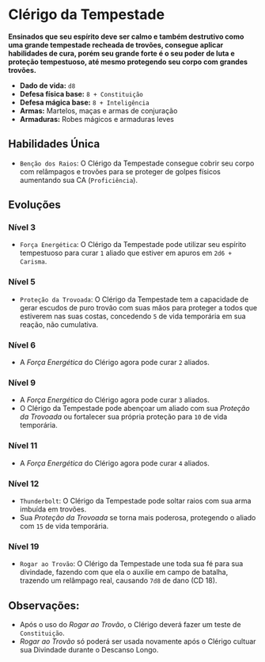# Clérigo da Tempestade
**Ensinados que seu espírito deve ser calmo e também destrutivo como uma grande tempestade recheada de trovões, consegue aplicar habilidades de cura, porém seu grande forte é o seu poder de luta e proteção tempestuoso, até mesmo protegendo seu corpo com grandes trovões.**

- **Dado de vida:** `d8`
- **Defesa física base:** `8 + Constituição`
- **Defesa mágica base:** `8 + Inteligência`
- **Armas:** Martelos, maças e armas de conjuração
- **Armaduras:** Robes mágicos e armaduras leves

## Habilidades Única
- `Benção dos Raios`: O Clérigo da Tempestade consegue cobrir seu corpo com relâmpagos e trovões para se proteger de golpes físicos aumentando sua CA (`Proficiência`).

## Evoluções
### Nível 3
- `Força Energética`: O Clérigo da Tempestade pode utilizar seu espírito tempestuoso para curar `1` aliado que estiver em apuros em `2d6 + Carisma`.

### Nível 5 
- `Proteção da Trovoada`: O Clérigo da Tempestade tem a capacidade de gerar escudos de puro trovão com suas mãos para proteger a todos que estiverem nas suas costas, concedendo `5` de vida temporária em sua reação, não cumulativa.

### Nível 6
- A *Força Energética* do Clérigo agora pode curar `2` aliados.

### Nível 9
- A *Força Energética* do Clérigo agora pode curar `3` aliados.
- O Clérigo da Tempestade pode abençoar um aliado com sua *Proteção da Trovoada* ou fortalecer sua própria proteção para `10` de vida temporária.

### Nível 11
- A *Força Energética* do Clérigo agora pode curar `4` aliados.

### Nível 12
- `Thunderbolt`: O Clérigo da Tempestade pode soltar raios com sua arma imbuída em trovões.
- Sua *Proteção da Trovoada* se torna mais poderosa, protegendo o aliado com `15` de vida temporária.

### Nível 19 
- `Rogar ao Trovão`: O Clérigo da Tempestade une toda sua fé para sua divindade, fazendo com que ela o auxilie em campo de batalha, trazendo um relâmpago real, causando `7d8` de dano (CD 18).

## **Observações:**
- Após o uso do *Rogar ao Trovão*, o Clérigo deverá fazer um teste de `Constituição`.
- *Rogar ao Trovão* só poderá ser usada novamente após o Clérigo cultuar sua Divindade durante o Descanso Longo.

